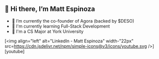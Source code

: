 ## 👋 Hi there, I’m Matt Espinoza

- 🦄 I’m currently the co-founder of Agora (backed by $DESO)
- 🧩 I'm currently learning Full-Stack Development
- 🌱 I'm a CS Major at York University

[<img align="left" alt="LinkedIn - Matt Espinoza" width-"22px" src=https://cdn.jsdelivr.net/npm/simple-icons@v3/icons/youtube.svg />] [youtube]
